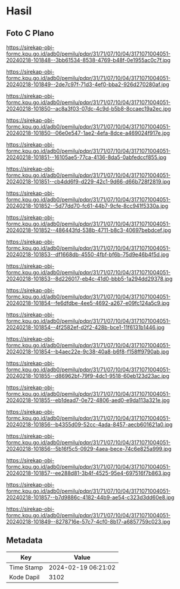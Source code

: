 # Hasil

## Foto C Plano

https://sirekap-obj-formc.kpu.go.id/adb0/pemilu/pdpr/31/71/07/10/04/3171071004051-20240218-101848--3bb61534-8538-4769-b48f-0e1955ac0c7f.jpg

https://sirekap-obj-formc.kpu.go.id/adb0/pemilu/pdpr/31/71/07/10/04/3171071004051-20240218-101849--2de7c97f-71d3-4ef0-bba2-926d270280af.jpg

https://sirekap-obj-formc.kpu.go.id/adb0/pemilu/pdpr/31/71/07/10/04/3171071004051-20240218-101850--ac8a3f03-07dc-4c9d-b5b8-8ccaec19a2ec.jpg

https://sirekap-obj-formc.kpu.go.id/adb0/pemilu/pdpr/31/71/07/10/04/3171071004051-20240218-101850--06e0e547-1ae2-4efa-8dce-a469024f917e.jpg

https://sirekap-obj-formc.kpu.go.id/adb0/pemilu/pdpr/31/71/07/10/04/3171071004051-20240218-101851--16105ae5-77ca-4136-8da5-0abfedccf855.jpg

https://sirekap-obj-formc.kpu.go.id/adb0/pemilu/pdpr/31/71/07/10/04/3171071004051-20240218-101851--cb4dd6f9-d229-42c1-9d66-d66b728f2819.jpg

https://sirekap-obj-formc.kpu.go.id/adb0/pemilu/pdpr/31/71/07/10/04/3171071004051-20240218-101852--5d77dd70-fc61-44b7-9cfe-8cc941f5330a.jpg

https://sirekap-obj-formc.kpu.go.id/adb0/pemilu/pdpr/31/71/07/10/04/3171071004051-20240218-101852--486443fd-538b-4711-b8c3-40697bebdcef.jpg

https://sirekap-obj-formc.kpu.go.id/adb0/pemilu/pdpr/31/71/07/10/04/3171071004051-20240218-101853--df1668db-4550-4fbf-bf6b-75d9e46b4f5d.jpg

https://sirekap-obj-formc.kpu.go.id/adb0/pemilu/pdpr/31/71/07/10/04/3171071004051-20240218-101853--8d226017-eb4c-41d0-bbb5-1a294dd29378.jpg

https://sirekap-obj-formc.kpu.go.id/adb0/pemilu/pdpr/31/71/07/10/04/3171071004051-20240218-101854--fe6dfdbe-4ee5-4692-a267-e09fc124a5c9.jpg

https://sirekap-obj-formc.kpu.go.id/adb0/pemilu/pdpr/31/71/07/10/04/3171071004051-20240218-101854--4f2582ef-d2f2-428b-bce1-11f6131b1446.jpg

https://sirekap-obj-formc.kpu.go.id/adb0/pemilu/pdpr/31/71/07/10/04/3171071004051-20240218-101854--b4aec22e-9c38-40a8-b6f8-f158ff9790ab.jpg

https://sirekap-obj-formc.kpu.go.id/adb0/pemilu/pdpr/31/71/07/10/04/3171071004051-20240218-101855--d86962bf-79f9-4dc1-9518-60eb123d23ac.jpg

https://sirekap-obj-formc.kpu.go.id/adb0/pemilu/pdpr/31/71/07/10/04/3171071004051-20240218-101855--eb1dead7-0e72-4806-aed0-e9da113a321e.jpg

https://sirekap-obj-formc.kpu.go.id/adb0/pemilu/pdpr/31/71/07/10/04/3171071004051-20240218-101856--b4355d09-52cc-4ada-8457-aecb601621a0.jpg

https://sirekap-obj-formc.kpu.go.id/adb0/pemilu/pdpr/31/71/07/10/04/3171071004051-20240218-101856--5b16f5c5-0929-4aea-bece-74c6e825a999.jpg

https://sirekap-obj-formc.kpu.go.id/adb0/pemilu/pdpr/31/71/07/10/04/3171071004051-20240218-101857--ee288d81-3b4f-4525-95e4-697516f7b863.jpg

https://sirekap-obj-formc.kpu.go.id/adb0/pemilu/pdpr/31/71/07/10/04/3171071004051-20240218-101857--b7d9886c-4182-44b9-ae54-c323d3dd60e8.jpg

https://sirekap-obj-formc.kpu.go.id/adb0/pemilu/pdpr/31/71/07/10/04/3171071004051-20240218-101849--8278716e-57c7-4cf0-8b17-a6857759c023.jpg


## Metadata

| Key        | Value               |
| ---------- | ------------------- |
| Time Stamp | 2024-02-19 06:21:02 |
| Kode Dapil | 3102                |



